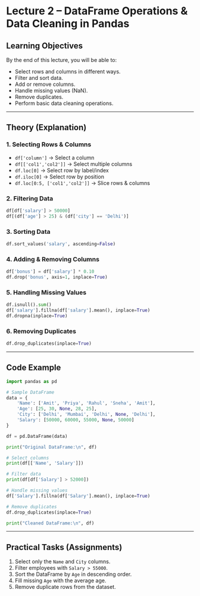 #  Lecture 2 – DataFrame Operations & Data Cleaning in Pandas

##  Learning Objectives
By the end of this lecture, you will be able to:  
- Select rows and columns in different ways.  
- Filter and sort data.  
- Add or remove columns.  
- Handle missing values (NaN).  
- Remove duplicates.  
- Perform basic data cleaning operations.  

---

## Theory (Explanation)

### 1. Selecting Rows & Columns
- `df['column']` → Select a column  
- `df[['col1','col2']]` → Select multiple columns  
- `df.loc[0]` → Select row by label/index  
- `df.iloc[0]` → Select row by position  
- `df.loc[0:5, ['col1','col2']]` → Slice rows & columns  

### 2. Filtering Data
```python
df[df['salary'] > 50000]
df[(df['age'] > 25) & (df['city'] == 'Delhi')]
```

### 3. Sorting Data
```python
df.sort_values('salary', ascending=False)
```

### 4. Adding & Removing Columns
```python
df['bonus'] = df['salary'] * 0.10
df.drop('bonus', axis=1, inplace=True)
```

### 5. Handling Missing Values
```python
df.isnull().sum()
df['salary'].fillna(df['salary'].mean(), inplace=True)
df.dropna(inplace=True)
```

### 6. Removing Duplicates
```python
df.drop_duplicates(inplace=True)
```

---

##  Code Example
```python
import pandas as pd

# Sample DataFrame
data = {
    'Name': ['Amit', 'Priya', 'Rahul', 'Sneha', 'Amit'],
    'Age': [25, 30, None, 28, 25],
    'City': ['Delhi', 'Mumbai', 'Delhi', None, 'Delhi'],
    'Salary': [50000, 60000, 55000, None, 50000]
}

df = pd.DataFrame(data)

print("Original DataFrame:\n", df)

# Select columns
print(df[['Name', 'Salary']])

# Filter data
print(df[df['Salary'] > 52000])

# Handle missing values
df['Salary'].fillna(df['Salary'].mean(), inplace=True)

# Remove duplicates
df.drop_duplicates(inplace=True)

print("Cleaned DataFrame:\n", df)
```

---

##  Practical Tasks (Assignments)
1. Select only the `Name` and `City` columns.  
2. Filter employees with `Salary > 55000`.  
3. Sort the DataFrame by `Age` in descending order.  
4. Fill missing `Age` with the average age.  
5. Remove duplicate rows from the dataset.  

